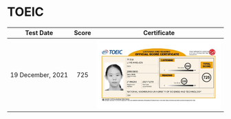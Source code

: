 # **TOEIC**

|Test Date|Score|Certificate|
|:---------:|:---:|:---------:|
|19&nbsp;December,&nbsp;2021|725  |![](./Images/TOEIC_20211219_Score.PNG)|
